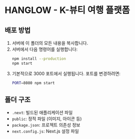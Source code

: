 # HANGLOW - K-뷰티 여행 플랫폼

## 배포 방법

1. 서버에 이 폴더의 모든 내용을 복사합니다.
2. 서버에서 다음 명령어를 실행합니다:
   ```bash
   npm install --production
   npm start
   ```
3. 기본적으로 3000 포트에서 실행됩니다. 포트를 변경하려면:
   ```bash
   PORT=8080 npm start
   ```

## 폴더 구조
- `.next`: 빌드된 애플리케이션 파일
- `public`: 정적 파일 (이미지, 아이콘 등)
- `package.json`: 프로젝트 의존성 정보
- `next.config.js`: Next.js 설정 파일
